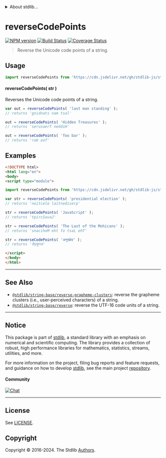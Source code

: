 <!--

@license Apache-2.0

Copyright (c) 2023 The Stdlib Authors.

Licensed under the Apache License, Version 2.0 (the "License");
you may not use this file except in compliance with the License.
You may obtain a copy of the License at

   http://www.apache.org/licenses/LICENSE-2.0

Unless required by applicable law or agreed to in writing, software
distributed under the License is distributed on an "AS IS" BASIS,
WITHOUT WARRANTIES OR CONDITIONS OF ANY KIND, either express or implied.
See the License for the specific language governing permissions and
limitations under the License.

-->


<details>
  <summary>
    About stdlib...
  </summary>
  <p>We believe in a future in which the web is a preferred environment for numerical computation. To help realize this future, we've built stdlib. stdlib is a standard library, with an emphasis on numerical and scientific computation, written in JavaScript (and C) for execution in browsers and in Node.js.</p>
  <p>The library is fully decomposable, being architected in such a way that you can swap out and mix and match APIs and functionality to cater to your exact preferences and use cases.</p>
  <p>When you use stdlib, you can be absolutely certain that you are using the most thorough, rigorous, well-written, studied, documented, tested, measured, and high-quality code out there.</p>
  <p>To join us in bringing numerical computing to the web, get started by checking us out on <a href="https://github.com/stdlib-js/stdlib">GitHub</a>, and please consider <a href="https://opencollective.com/stdlib">financially supporting stdlib</a>. We greatly appreciate your continued support!</p>
</details>

# reverseCodePoints

[![NPM version][npm-image]][npm-url] [![Build Status][test-image]][test-url] [![Coverage Status][coverage-image]][coverage-url] <!-- [![dependencies][dependencies-image]][dependencies-url] -->

> Reverse the Unicode code points of a string.



<section class="usage">

## Usage

```javascript
import reverseCodePoints from 'https://cdn.jsdelivr.net/gh/stdlib-js/string-base-reverse-code-points@v0.2.2-esm/index.mjs';
```

#### reverseCodePoints( str )

Reverses the Unicode code points of a string.

```javascript
var out = reverseCodePoints( 'last man standing' );
// returns 'gnidnats nam tsal'

out = reverseCodePoints( 'Hidden Treasures' );
// returns 'serusaerT neddiH'

out = reverseCodePoints( 'foo bar' );
// returns 'rab oof'
```

</section>

<!-- /.usage -->

<section class="examples">

## Examples

<!-- eslint no-undef: "error" -->

```html
<!DOCTYPE html>
<html lang="en">
<body>
<script type="module">

import reverseCodePoints from 'https://cdn.jsdelivr.net/gh/stdlib-js/string-base-reverse-code-points@v0.2.2-esm/index.mjs';

var str = reverseCodePoints( 'presidential election' );
// returns 'noitcele laitnediserp'

str = reverseCodePoints( 'JavaScript' );
// returns 'tpircSavaJ'

str = reverseCodePoints( 'The Last of the Mohicans' );
// returns 'snacihoM eht fo tsaL ehT'

str = reverseCodePoints( 'अनुच्छेद' );
// returns 'देछ्चुनअ'

</script>
</body>
</html>
```

</section>

<!-- /.examples -->

<!-- Section for related `stdlib` packages. Do not manually edit this section, as it is automatically populated. -->

<section class="related">

* * *

## See Also

-   <span class="package-name">[`@stdlib/string-base/reverse-grapheme-clusters`][@stdlib/string/base/reverse-grapheme-clusters]</span><span class="delimiter">: </span><span class="description">reverse the grapheme clusters (i.e., user-perceived characters) of a string.</span>
-   <span class="package-name">[`@stdlib/string-base/reverse`][@stdlib/string/base/reverse]</span><span class="delimiter">: </span><span class="description">reverse the UTF-16 code units of a string.</span>

</section>

<!-- /.related -->

<!-- Section for all links. Make sure to keep an empty line after the `section` element and another before the `/section` close. -->


<section class="main-repo" >

* * *

## Notice

This package is part of [stdlib][stdlib], a standard library with an emphasis on numerical and scientific computing. The library provides a collection of robust, high performance libraries for mathematics, statistics, streams, utilities, and more.

For more information on the project, filing bug reports and feature requests, and guidance on how to develop [stdlib][stdlib], see the main project [repository][stdlib].

#### Community

[![Chat][chat-image]][chat-url]

---

## License

See [LICENSE][stdlib-license].


## Copyright

Copyright &copy; 2016-2024. The Stdlib [Authors][stdlib-authors].

</section>

<!-- /.stdlib -->

<!-- Section for all links. Make sure to keep an empty line after the `section` element and another before the `/section` close. -->

<section class="links">

[npm-image]: http://img.shields.io/npm/v/@stdlib/string-base-reverse-code-points.svg
[npm-url]: https://npmjs.org/package/@stdlib/string-base-reverse-code-points

[test-image]: https://github.com/stdlib-js/string-base-reverse-code-points/actions/workflows/test.yml/badge.svg?branch=v0.2.2
[test-url]: https://github.com/stdlib-js/string-base-reverse-code-points/actions/workflows/test.yml?query=branch:v0.2.2

[coverage-image]: https://img.shields.io/codecov/c/github/stdlib-js/string-base-reverse-code-points/main.svg
[coverage-url]: https://codecov.io/github/stdlib-js/string-base-reverse-code-points?branch=main

<!--

[dependencies-image]: https://img.shields.io/david/stdlib-js/string-base-reverse-code-points.svg
[dependencies-url]: https://david-dm.org/stdlib-js/string-base-reverse-code-points/main

-->

[chat-image]: https://img.shields.io/gitter/room/stdlib-js/stdlib.svg
[chat-url]: https://app.gitter.im/#/room/#stdlib-js_stdlib:gitter.im

[stdlib]: https://github.com/stdlib-js/stdlib

[stdlib-authors]: https://github.com/stdlib-js/stdlib/graphs/contributors

[umd]: https://github.com/umdjs/umd
[es-module]: https://developer.mozilla.org/en-US/docs/Web/JavaScript/Guide/Modules

[deno-url]: https://github.com/stdlib-js/string-base-reverse-code-points/tree/deno
[deno-readme]: https://github.com/stdlib-js/string-base-reverse-code-points/blob/deno/README.md
[umd-url]: https://github.com/stdlib-js/string-base-reverse-code-points/tree/umd
[umd-readme]: https://github.com/stdlib-js/string-base-reverse-code-points/blob/umd/README.md
[esm-url]: https://github.com/stdlib-js/string-base-reverse-code-points/tree/esm
[esm-readme]: https://github.com/stdlib-js/string-base-reverse-code-points/blob/esm/README.md
[branches-url]: https://github.com/stdlib-js/string-base-reverse-code-points/blob/main/branches.md

[stdlib-license]: https://raw.githubusercontent.com/stdlib-js/string-base-reverse-code-points/main/LICENSE

<!-- <related-links> -->

[@stdlib/string/base/reverse-grapheme-clusters]: https://github.com/stdlib-js/string-base-reverse-grapheme-clusters/tree/esm

[@stdlib/string/base/reverse]: https://github.com/stdlib-js/string-base-reverse/tree/esm

<!-- </related-links> -->

</section>

<!-- /.links -->
